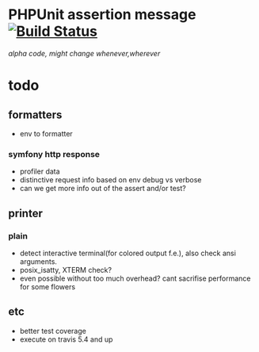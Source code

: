 PHPUnit assertion message [![Build Status](https://travis-ci.org/appeltaert/phpunit-assertion-message.svg?branch=master)](https://travis-ci.org/appeltaert/phpunit-assertion-message)
=======

*alpha code, might change whenever,wherever*

# todo

## formatters

- env to formatter

### symfony http response

- profiler data
- distinctive request info based on env debug vs verbose
- can we get more info out of the assert and/or test?

## printer

### plain

- detect interactive terminal(for colored output f.e.), also check ansi arguments.
- posix_isatty, XTERM check?
- even possible without too much overhead? cant sacrifise performance for some flowers

## etc

- better test coverage
- execute on travis 5.4 and up




